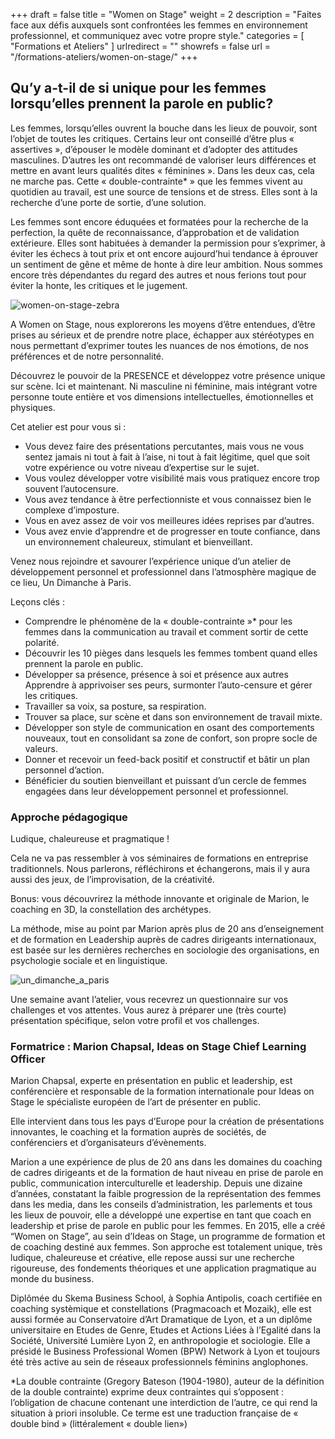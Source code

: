+++
draft		= false
title		= "Women on Stage"
weight		= 2
description = "Faites face aux défis auxquels sont confrontées les femmes en environnement professionnel, et communiquez avec votre propre style."
categories	= [ "Formations et Ateliers" ]
urlredirect	= ""
showrefs	= false
url 		= "/formations-ateliers/women-on-stage/"
+++

## Qu’y a-t-il de si unique pour les femmes lorsqu’elles prennent la parole en public?

Les femmes, lorsqu’elles ouvrent la bouche dans les lieux de pouvoir, sont l’objet de toutes les critiques. Certains leur ont conseillé d’être plus « assertives », d’épouser le modèle dominant et d’adopter des attitudes masculines. D’autres les ont recommandé de valoriser leurs différences et mettre en avant leurs qualités dites « féminines ». Dans les deux cas, cela ne marche pas. Cette « double-contrainte* » que les femmes vivent au quotidien au travail, est une source de tensions et de stress. Elles sont à la recherche  d’une porte de sortie, d’une solution.

Les femmes sont encore éduquées et formatées pour  la recherche de la perfection, la quête de reconnaissance, d’approbation et de validation extérieure. Elles sont habituées à demander la permission pour s’exprimer, à éviter les échecs à tout prix et ont encore aujourd’hui tendance à éprouver un sentiment de gêne et même de honte à dire leur ambition.
Nous sommes encore très dépendantes du regard des autres et nous ferions tout pour éviter la honte, les critiques et le jugement.

![women-on-stage-zebra][pic1]

A Women on Stage, nous explorerons les moyens d’être entendues, d’être prises au sérieux et de prendre notre place, échapper aux stéréotypes en nous permettant d’exprimer toutes les nuances de nos émotions, de nos préférences et de notre personnalité.

Découvrez le pouvoir de la PRESENCE et développez votre présence unique sur scène. Ici et maintenant. Ni masculine ni féminine, mais intégrant votre personne toute entière et vos dimensions intellectuelles, émotionnelles et physiques.

Cet atelier est pour vous si :

* Vous devez faire des présentations percutantes, mais vous ne vous sentez jamais ni tout à fait à l’aise, ni tout à fait légitime, quel que soit votre expérience ou votre niveau d’expertise sur le sujet.
* Vous voulez développer votre visibilité mais vous pratiquez encore trop souvent l’autocensure.
* Vous  avez tendance à être perfectionniste et vous connaissez bien le complexe d’imposture.
* Vous en avez assez de voir vos meilleures idées reprises par d’autres.
* Vous avez envie d’apprendre et de progresser en toute confiance, dans un environnement chaleureux, stimulant et bienveillant.

Venez nous rejoindre et savourer l’expérience unique  d’un atelier de développement personnel et professionnel dans l’atmosphère magique de  ce lieu, Un Dimanche à Paris.

Leçons clés :

* Comprendre le phénomène de la « double-contrainte »* pour les femmes dans la communication au travail et comment sortir de cette polarité.
* Découvrir les 10 pièges dans lesquels les femmes tombent quand elles prennent la parole en public.
* Développer sa présence, présence à soi et présence aux autres
Apprendre à apprivoiser ses peurs, surmonter l’auto-censure et gérer les critiques.
* Travailler sa voix, sa posture, sa respiration.
* Trouver sa place, sur scène et dans son environnement de travail mixte.
* Développer son style de communication en osant des comportements nouveaux, tout en consolidant sa zone de confort, son propre socle de valeurs.
* Donner et recevoir un feed-back positif et constructif et bâtir un plan personnel d’action.
* Bénéficier du soutien bienveillant et puissant d’un cercle de femmes engagées dans leur développement personnel et professionnel.

### Approche pédagogique
Ludique, chaleureuse et pragmatique !

Cela ne va pas ressembler à vos séminaires de formations en entreprise traditionnels. Nous parlerons, réfléchirons et échangerons, mais il y aura aussi des jeux, de l’improvisation, de la créativité.

Bonus: vous découvrirez la méthode innovante et originale de Marion, le coaching en 3D,  la constellation des archétypes.

La méthode, mise au point par Marion après plus de 20 ans d’enseignement et de formation en Leadership auprès de cadres dirigeants internationaux, est basée sur les dernières recherches en sociologie des organisations, en psychologie sociale et en linguistique.

![un_dimanche_a_paris][pic2]

Une semaine avant l’atelier, vous recevrez un questionnaire sur vos challenges et vos attentes. Vous aurez à préparer une (très courte) présentation spécifique, selon votre profil et vos challenges.

### Formatrice : Marion Chapsal, Ideas on Stage Chief Learning Officer

Marion Chapsal, experte en présentation en public et leadership, est conférencière et responsable de la formation internationale pour Ideas on Stage le spécialiste européen de l’art de présenter en public.

Elle intervient dans tous les pays d’Europe pour la création de présentations innovantes, le coaching et la formation auprès de sociétés, de conférenciers et d’organisateurs d’évènements.

Marion a une expérience de plus de 20 ans dans les domaines du coaching de cadres dirigeants et de la formation de haut niveau en prise de parole en public, communication interculturelle et leadership. Depuis une dizaine d’années, constatant la faible progression de la représentation des femmes dans les media, dans les conseils d’administration, les parlements et tous les lieux de pouvoir, elle a développé une expertise en tant que coach en leadership et prise de parole en public pour les femmes. En 2015, elle a créé “Women on Stage”, au sein d’Ideas on Stage, un programme de formation et de coaching destiné aux femmes. Son approche est totalement unique, très ludique, chaleureuse et créative, elle repose aussi sur une recherche rigoureuse, des fondements théoriques et une application pragmatique au monde du business.

Diplômée du Skema Business School, à Sophia Antipolis, coach certifiée en coaching systèmique et constellations (Pragmacoach et Mozaik), elle est aussi formée au Conservatoire d’Art Dramatique de Lyon, et a un diplôme universitaire en Etudes de Genre, Etudes et Actions Liées à l’Egalité dans la Société, Université Lumière Lyon 2, en anthropologie et sociologie.
Elle a présidé le Business Professional Women (BPW) Network à Lyon et toujours été très active au sein de réseaux professionnels féminins anglophones.

*La double contrainte (Gregory Bateson (1904-1980), auteur de la définition de la double contrainte) exprime deux contraintes qui s’opposent : l’obligation de chacune contenant une interdiction de l’autre, ce qui rend la situation à priori insoluble.
Ce terme est une traduction française de « double bind » (littéralement « double lien»)

[pic1]: /pictures/training-workshops/women-on-stage/Confident-and-grounded.woman-at-work.jpg
[pic2]: /pictures/training-workshops/women-on-stage/un-dimanche-a-paris.jpg